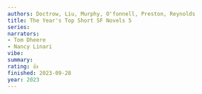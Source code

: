 ```yaml
---
authors: Doctrow, Liu, Murphy, O'fonnell, Preston, Reynolds
title: The Year's Top Short SF Novels 5
series:
narrators:
- Tom Dheere
- Nancy Linari
vibe:
summary:
rating: 👍
finished: 2023-09-28
year: 2023
---
```

